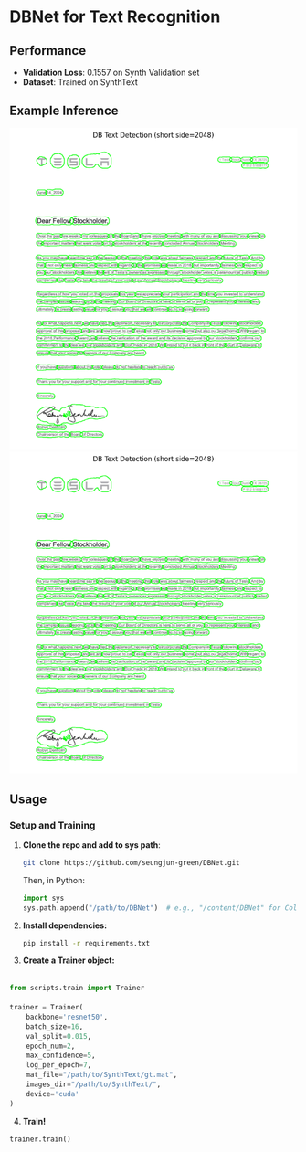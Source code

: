 # DBNet for Text Recognition

## Performance
- **Validation Loss**: 0.1557 on Synth Validation set
- **Dataset**: Trained on SynthText

## Example Inference

![Inference Example 1](dbnet_inference_res1.png)  
![Inference Example 2](dbnet_inference_res1.png)  

## Usage

### Setup and Training
1. **Clone the repo and add to sys path**:
   ```bash
   git clone https://github.com/seungjun-green/DBNet.git
   ```

   Then, in Python:
   ```python
   import sys
   sys.path.append("/path/to/DBNet")  # e.g., "/content/DBNet" for Colab
   ```
   
2. **Install dependencies:**
    ```bash
    pip install -r requirements.txt
    ```

3. **Create a Trainer object:**

```python

from scripts.train import Trainer

trainer = Trainer(
    backbone='resnet50',
    batch_size=16,
    val_split=0.015,
    epoch_num=2,
    max_confidence=5,
    log_per_epoch=7,
    mat_file="/path/to/SynthText/gt.mat",
    images_dir="/path/to/SynthText/",
    device='cuda'
)
```

4. **Train!**
```python
trainer.train()
```